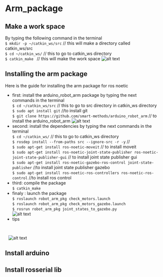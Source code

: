 # Arm_package
## Make a work space 
By typing the following command in the terminal
<br/> ```$ mkdir -p ~/catkin_ws/src``` // this will make a directory called catkin_ws/src
<br/> ```$ cd ~/catkin_ws/``` // this to go to catkin_ws directory 
<br/> ```$ catkin_make ``` // this will make the work space
![alt text](picture1)
## Installing the arm package
Here is the guide for installing the arm package for ros noetic 
* first: install the arduino_robot_arm package by typing the next commands in the terminal 
<br/>```$ cd ~/catkin_ws/src``` // this to go to src directory in catkin_ws directory
<br/>```$ sudo apt install git``` //to install git
<br/>```$ git clone https://github.com/smart-methods/arduino_robot_arm``` // to install the arduino_robot_arm
![alt text](picture2)
* second: install the dependencies by typing the next commands in the terminal
<br/> ```$ cd ~/catkin_ws/``` // this to go to catkin_ws directory
<br/> ```$ rosdep install --from-paths src --ignore-src -r -y``` // 
<br/> ```$ sudo apt-get install ros-noetic-moveit``` // to install moveit 
<br/> ```$ sudo apt-get install ros-noetic-joint-state-publisher ros-noetic-joint-state-publisher-gui``` // to install joint state publisher gui 
<br/> ```$ sudo apt-get install ros-noetic-gazebo-ros-control joint-state-publisher``` //to install joint state publisher gazebo
<br/> ```$ sudo apt-get install ros-noetic-ros-controllers ros-noetic-ros-control``` //to install ros control
* third: compile the package
<br/> ```$ catkin_make```
* finaly : launch the package
<br/>```$ roslaunch robot_arm_pkg check_motors.launch```
<br/>```$ roslaunch robot_arm_pkg check_motors_gazebo.launch```
<br/>```$ rosrun robot_arm_pkg joint_states_to_gazebo.py```
<br/> ![alt text](picture3) 
* tips

<br/>``` ```
<br/>``` ```
![alt text](picture3)
## Install arduino
## Install rosserial lib
